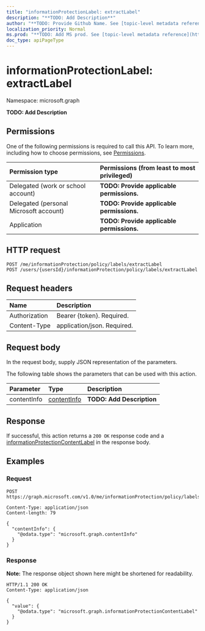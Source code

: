 ```yaml
---
title: "informationProtectionLabel: extractLabel"
description: "**TODO: Add Description**"
author: "**TODO: Provide Github Name. See [topic-level metadata reference](https://msgo.azurewebsites.net/add/document/guidelines/metadata.html#topic-level-metadata)**"
localization_priority: Normal
ms.prod: "**TODO: Add MS prod. See [topic-level metadata reference](https://msgo.azurewebsites.net/add/document/guidelines/metadata.html#topic-level-metadata)**"
doc_type: apiPageType
---
```


# informationProtectionLabel: extractLabel
Namespace: microsoft.graph



**TODO: Add Description**

## Permissions
One of the following permissions is required to call this API. To learn more, including how to choose permissions, see [Permissions](/graph/permissions-reference).

|Permission type|Permissions (from least to most privileged)|
|:---|:---|
|Delegated (work or school account)|**TODO: Provide applicable permissions.**|
|Delegated (personal Microsoft account)|**TODO: Provide applicable permissions.**|
|Application|**TODO: Provide applicable permissions.**|

## HTTP request

<!-- {
  "blockType": "ignored"
}
-->
``` http
POST /me/informationProtection/policy/labels/extractLabel
POST /users/{usersId}/informationProtection/policy/labels/extractLabel
```

## Request headers
|Name|Description|
|:---|:---|
|Authorization|Bearer {token}. Required.|
|Content-Type|application/json. Required.|

## Request body
In the request body, supply JSON representation of the parameters.

The following table shows the parameters that can be used with this action.

|Parameter|Type|Description|
|:---|:---|:---|
|contentInfo|[contentInfo](../resources/contentinfo.md)|**TODO: Add Description**|



## Response

If successful, this action returns a `200 OK` response code and a [informationProtectionContentLabel](../resources/informationprotectioncontentlabel.md) in the response body.

## Examples

### Request
<!-- {
  "blockType": "request",
  "name": "informationprotectionlabel_extractlabel"
}
-->
``` http
POST https://graph.microsoft.com/v1.0/me/informationProtection/policy/labels/extractLabel

Content-Type: application/json
Content-length: 79

{
  "contentInfo": {
    "@odata.type": "microsoft.graph.contentInfo"
  }
}
```


### Response
**Note:** The response object shown here might be shortened for readability.
<!-- {
  "blockType": "response",
  "truncated": true,
  "@odata.type": "microsoft.graph.informationProtectionContentLabel"
}
-->
``` http
HTTP/1.1 200 OK
Content-Type: application/json

{
  "value": {
    "@odata.type": "microsoft.graph.informationProtectionContentLabel"
  }
}
```

